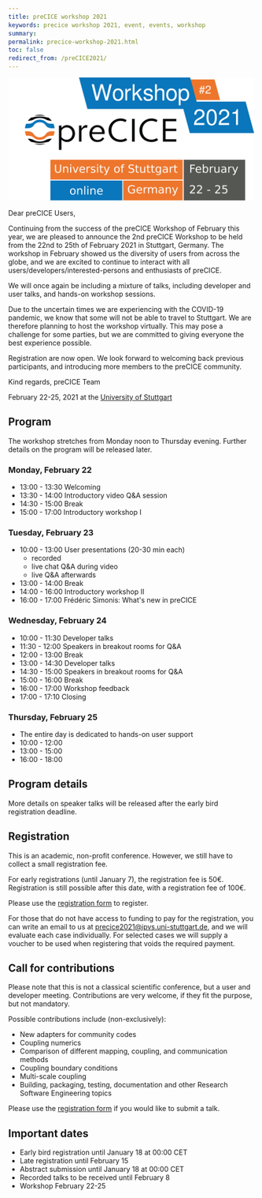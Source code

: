 ```yaml
---
title: preCICE workshop 2021
keywords: precice workshop 2021, event, events, workshop
summary:
permalink: precice-workshop-2021.html
toc: false
redirect_from: /preCICE2021/
---
```


<img class="img-responsive center-block" src="images/events/precice2021.svg" alt="preCICE Workshop banner" style="max-width: 500px; margin:auto;">

Dear preCICE Users,

Continuing from the success of the preCICE Workshop of February this year, we are pleased to announce the 2nd preCICE Workshop to be held from the 22nd to 25th of February 2021 in Stuttgart, Germany. The workshop in February showed us the diversity of users from across the globe, and we are excited to continue to interact with all users/developers/interested-persons and enthusiasts of preCICE.

We will once again be including a mixture of talks, including developer and user talks, and hands-on workshop sessions.

Due to the uncertain times we are experiencing with the COVID-19 pandemic, we know that some will not be able to travel to Stuttgart. We are therefore planning to host the workshop virtually. This may pose a challenge for some parties, but we are committed to giving everyone the best experience possible.

Registration are now open. We look forward to welcoming back previous participants, and introducing more members to the preCICE community.

Kind regards,
preCICE Team

February 22-25, 2021 at the [University of Stuttgart](https://www.uni-stuttgart.de/en/)

## Program

The workshop stretches from Monday noon to Thursday evening. Further details on the program will be released later.

### Monday, February 22

* 13:00 - 13:30 Welcoming
* 13:30 - 14:00 Introductory video Q&A session
* 14:30 - 15:00 Break
* 15:00 - 17:00 Introductory workshop I

### Tuesday, February 23
* 10:00 - 13:00 User presentations (20-30 min each)
  * recorded
  * live chat Q&A during video
  * live Q&A afterwards
* 13:00 - 14:00 Break
* 14:00 - 16:00 Introductory workshop II
* 16:00 - 17:00 Frédéric Simonis: What's new in preCICE


### Wednesday, February 24
* 10:00 - 11:30 Developer talks
* 11:30 - 12:00 Speakers in breakout rooms for Q&A
* 12:00 - 13:00 Break
* 13:00 - 14:30 Developer talks
* 14:30 - 15:00 Speakers in breakout rooms for Q&A
* 15:00 - 16:00 Break
* 16:00 - 17:00 Workshop feedback
* 17:00 - 17:10 Closing

### Thursday, February 25

* The entire day is dedicated to hands-on user support
* 10:00 - 12:00
* 13:00 - 15:00
* 16:00 - 18:00

## Program details

More details on speaker talks will be released after the early bird registration deadline.

## Registration

This is an academic, non-profit conference. However, we still have to collect a small registration fee. 

For early registrations (until January 7), the registration fee is 50€. Registration is still possible after this date, with a registration fee of 100€.

Please use the [registration form](https://tagung.informatik-forum.org/preCICE2021/register) to register.

For those that do not have access to funding to pay for the registration, you can write an email to us at precice2021@ipvs.uni-stuttgart.de, and we will evaluate each case individually. For selected cases we will supply a voucher to be used when registering that voids the required payment.

## Call for contributions

Please note that this is not a classical scientific conference, but a user and developer meeting. Contributions are very welcome, if they fit the purpose, but not mandatory.

Possible contributions include (non-exclusively):
<ul>
<li>New adapters for community codes</li>
<li>Coupling numerics</li>
<li>Comparison of different mapping, coupling, and communication methods</li>
<li>Coupling boundary conditions</li>
<li>Multi-scale coupling</li>
<li>Building, packaging, testing, documentation and other Research Software Engineering topics</li>
</ul>


Please use the <a href="https://tagung.informatik-forum.org/preCICE2021/register">registration form</a> if you would like to submit a talk.

## Important dates

* Early bird registration until January 18 at 00:00 CET
* Late registration until February 15 
* Abstract submission until January 18 at 00:00 CET
* Recorded talks to be received until February 8
* Workshop February 22-25
